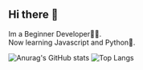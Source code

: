 ## Hi there 👋
Im a Beginner Developer🧑‍💻.
<br>
Now learning Javascript and Python💬.

![Anurag's GitHub stats](https://github-readme-stats.vercel.app/api?username=itgkj0x)
![Top Langs](https://github-readme-stats.vercel.app/api/top-langs/?username=itgkj0x)


<!--
**itgkj0x/itgkj0x** is a ✨ _special_ ✨ repository because its `README.md` (this file) appears on your GitHub profile.

Here are some ideas to get you started:

- 🔭 I’m currently working on ...
- 🌱 I’m currently learning ...
- 👯 I’m looking to collaborate on ...
- 🤔 I’m looking for help with ...
- 💬 Ask me about ...
- 📫 How to reach me: ...
- 😄 Pronouns: ...
- ⚡ Fun fact: ...
-->

